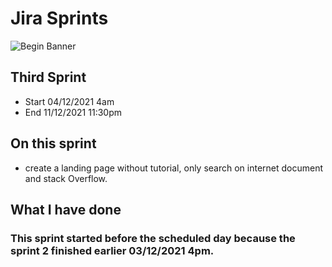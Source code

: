 

# Jira Sprints
![Begin Banner](.png)

## Third Sprint
* Start 04/12/2021 4am 
* End 11/12/2021 11:30pm

## On this sprint
* create a landing page without tutorial, only search on internet document and stack Overflow.

## What I have done


### This sprint started before the scheduled day because the sprint 2 finished earlier 03/12/2021 4pm.